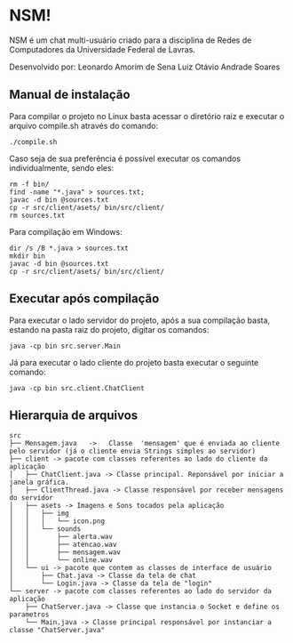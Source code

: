 # NSM!

NSM é um chat multi-usuário criado para a disciplina de Redes de Computadores da Universidade Federal de Lavras.

Desenvolvido por:
Leonardo Amorim de Sena
Luiz Otávio Andrade Soares

## Manual de instalação

Para compilar o projeto no Linux basta acessar o diretório raiz e executar o arquivo compile.sh através do comando:

```
./compile.sh
```

Caso seja de sua preferência é possível executar os comandos individualmente, sendo eles:

```
rm -f bin/
find -name "*.java" > sources.txt;
javac -d bin @sources.txt
cp -r src/client/asets/ bin/src/client/
rm sources.txt
```

Para compilação em Windows:

```
dir /s /B *.java > sources.txt
mkdir bin
javac -d bin @sources.txt
cp -r src/client/asets/ bin/src/client/
```

## Executar após compilação

Para executar o lado servidor do projeto, após a sua compilação basta, estando na pasta raiz do projeto, digitar os comandos:

```
java -cp bin src.server.Main
```

Já para executar o lado cliente do projeto basta executar o seguinte comando:

```
java -cp bin src.client.ChatClient
```

## Hierarquia de arquivos

```
src
├── Mensagem.java   ->   Classe  'mensagem' que é enviada ao cliente pelo servidor (já o cliente envia Strings simples ao servidor)
├── client -> pacote com classes referentes ao lado do cliente da aplicação
│   ├── ChatClient.java -> Classe principal. Reponsável por iniciar a janela gráfica.
│   ├── ClientThread.java -> Classe responsável por receber mensagens do servidor
│   ├── asets -> Imagens e Sons tocados pela aplicação
│   │   ├── img
│   │   │   └── icon.png
│   │   └── sounds
│   │       ├── alerta.wav
│   │       ├── atencao.wav
│   │       ├── mensagem.wav
│   │       └── online.wav
│   └── ui -> pacote que contem as classes de interface de usuário
│       ├── Chat.java -> Classe da tela de chat
│       └── Login.java -> Classe da tela de "login"
└── server -> pacote com classes referentes ao lado do servidor da aplicação
    ├── ChatServer.java -> Classe que instancia o Socket e define os parametros
    └── Main.java -> Classe principal responsável por instanciar a classe "ChatServer.java"
```
